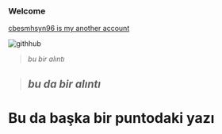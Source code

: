 ### Welcome ###

[cbesmhsyn96 is my another account](https://github.com/cbesmhsyn96)

![githhub](https://cdn.pixabay.com/photo/2013/07/12/19/25/github-154769_960_720.png)

>_bu bir alıntı_

> ## _bu da bir alıntı_ ##

# Bu da başka bir puntodaki yazı #
